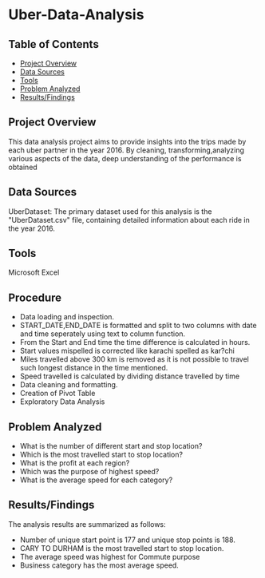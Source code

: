 # Uber-Data-Analysis
## Table of Contents
- [Project Overview](project-overview)
- [Data Sources](data-sources)
- [Tools](tools)
- [Problem Analyzed](problem-analyzed)
- [Results/Findings](results/findings)

## Project Overview
This data analysis project aims to provide insights into the trips made by each uber partner in the year 2016. By cleaning, transforming,analyzing various aspects of the data, deep understanding of the performance is obtained


## Data Sources
UberDataset: The primary dataset used for this analysis is the "UberDataset.csv" file, containing detailed information about each ride in the year 2016.

## Tools
Microsoft Excel
## Procedure
- Data loading and inspection.
- START_DATE,END_DATE is formatted and split to two columns with date and time seperately using text to column function.
- From the Start and End time the time difference is calculated in hours.
- Start values mispelled is corrected like karachi spelled as kar?chi
- Miles travelled above 300 km is removed as it is not possible to travel such longest distance in the time mentioned.
- Speed travelled is calculated by dividing distance travelled by time
- Data cleaning and formatting.
- Creation of Pivot Table
- Exploratory Data Analysis

## Problem Analyzed 
- What is the number of different start and stop location?
- Which is the most travelled start to stop location?
- What is the profit at each region?
- Which was the purpose of highest speed?
- What is the average speed for each category?

## Results/Findings
The analysis results are summarized as follows:

- Number of unique start point is 177 and unique stop points is 188.
- CARY TO DURHAM is the most travelled start to stop location.
- The average speed was highest for Commute purpose
- Business category has the most average speed.
